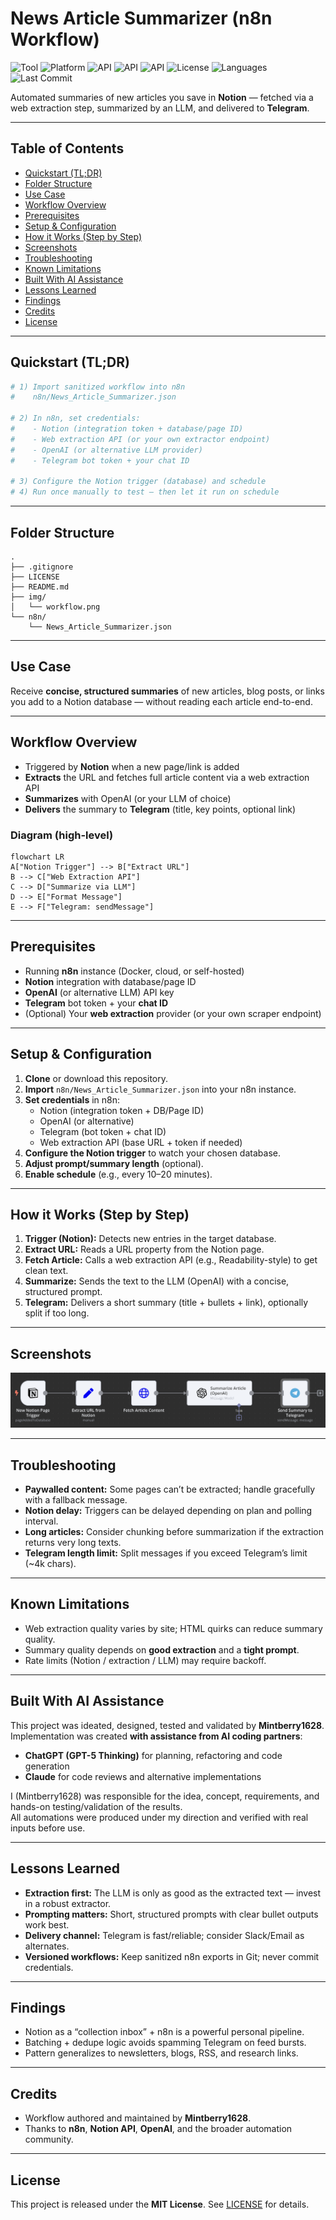 # News Article Summarizer (n8n Workflow)

![Tool](https://img.shields.io/badge/tool-n8n-blue)
![Platform](https://img.shields.io/badge/platform-RaspberryPi-green)
![API](https://img.shields.io/badge/API-Notion-orange)
![API](https://img.shields.io/badge/API-OpenAI-yellow)
![API](https://img.shields.io/badge/API-Telegram-red)
![License](https://img.shields.io/github/license/Mintberry1628/news-article-summarizer-n8n)
![Languages](https://img.shields.io/github/languages/top/Mintberry1628/news-article-summarizer-n8n)
![Last Commit](https://img.shields.io/github/last-commit/Mintberry1628/news-article-summarizer-n8n)

Automated summaries of new articles you save in **Notion** — fetched via a web extraction step, summarized by an LLM, and delivered to **Telegram**.

---

## Table of Contents
- [Quickstart (TL;DR)](#quickstart-tldr)
- [Folder Structure](#folder-structure)
- [Use Case](#use-case)
- [Workflow Overview](#workflow-overview)
- [Prerequisites](#prerequisites)
- [Setup & Configuration](#setup--configuration)
- [How it Works (Step by Step)](#how-it-works-step-by-step)
- [Screenshots](#screenshots)
- [Troubleshooting](#troubleshooting)
- [Known Limitations](#known-limitations)
- [Built With AI Assistance](#built-with-ai-assistance)
- [Lessons Learned](#lessons-learned)
- [Findings](#findings)
- [Credits](#credits)
- [License](#license)

---

## Quickstart (TL;DR)

```bash
# 1) Import sanitized workflow into n8n
#    n8n/News_Article_Summarizer.json

# 2) In n8n, set credentials:
#    - Notion (integration token + database/page ID)
#    - Web extraction API (or your own extractor endpoint)
#    - OpenAI (or alternative LLM provider)
#    - Telegram bot token + your chat ID

# 3) Configure the Notion trigger (database) and schedule
# 4) Run once manually to test — then let it run on schedule
```

---

## Folder Structure

```
.
├── .gitignore
├── LICENSE
├── README.md
├── img/
│   └── workflow.png
└── n8n/
    └── News_Article_Summarizer.json
```

---

## Use Case

Receive **concise, structured summaries** of new articles, blog posts, or links you add to a Notion database — without reading each article end-to-end.

---

## Workflow Overview

- Triggered by **Notion** when a new page/link is added  
- **Extracts** the URL and fetches full article content via a web extraction API  
- **Summarizes** with OpenAI (or your LLM of choice)  
- **Delivers** the summary to **Telegram** (title, key points, optional link)

### Diagram (high-level)

```mermaid
flowchart LR
A["Notion Trigger"] --> B["Extract URL"]
B --> C["Web Extraction API"]
C --> D["Summarize via LLM"]
D --> E["Format Message"]
E --> F["Telegram: sendMessage"]
```

---

## Prerequisites

- Running **n8n** instance (Docker, cloud, or self-hosted)
- **Notion** integration with database/page ID
- **OpenAI** (or alternative LLM) API key
- **Telegram** bot token + your **chat ID**
- (Optional) Your **web extraction** provider (or your own scraper endpoint)

---

## Setup & Configuration

1. **Clone** or download this repository.  
2. **Import** `n8n/News_Article_Summarizer.json` into your n8n instance.  
3. **Set credentials** in n8n:
   - Notion (integration token + DB/Page ID)
   - OpenAI (or alternative)
   - Telegram (bot token + chat ID)
   - Web extraction API (base URL + token if needed)
4. **Configure the Notion trigger** to watch your chosen database.  
5. **Adjust prompt/summary length** (optional).  
6. **Enable schedule** (e.g., every 10–20 minutes).

---

## How it Works (Step by Step)

1. **Trigger (Notion):** Detects new entries in the target database.  
2. **Extract URL:** Reads a URL property from the Notion page.  
3. **Fetch Article:** Calls a web extraction API (e.g., Readability-style) to get clean text.  
4. **Summarize:** Sends the text to the LLM (OpenAI) with a concise, structured prompt.  
5. **Telegram:** Delivers a short summary (title + bullets + link), optionally split if too long.

---

## Screenshots

![Workflow Overview](img/workflow.png)

---

## Troubleshooting

- **Paywalled content:** Some pages can’t be extracted; handle gracefully with a fallback message.  
- **Notion delay:** Triggers can be delayed depending on plan and polling interval.  
- **Long articles:** Consider chunking before summarization if the extraction returns very long texts.  
- **Telegram length limit:** Split messages if you exceed Telegram’s limit (~4k chars).

---

## Known Limitations

- Web extraction quality varies by site; HTML quirks can reduce summary quality.  
- Summary quality depends on **good extraction** and a **tight prompt**.  
- Rate limits (Notion / extraction / LLM) may require backoff.

---

## Built With AI Assistance

This project was ideated, designed, tested and validated by **Mintberry1628**.  
Implementation was created **with assistance from AI coding partners**:
- **ChatGPT (GPT-5 Thinking)** for planning, refactoring and code generation  
- **Claude** for code reviews and alternative implementations

I (Mintberry1628) was responsible for the idea, concept, requirements, and hands-on testing/validation of the results.  
All automations were produced under my direction and verified with real inputs before use.

---

## Lessons Learned

- **Extraction first:** The LLM is only as good as the extracted text — invest in a robust extractor.  
- **Prompting matters:** Short, structured prompts with clear bullet outputs work best.  
- **Delivery channel:** Telegram is fast/reliable; consider Slack/Email as alternates.  
- **Versioned workflows:** Keep sanitized n8n exports in Git; never commit credentials.

---

## Findings

- Notion as a “collection inbox” + n8n is a powerful personal pipeline.  
- Batching + dedupe logic avoids spamming Telegram on feed bursts.  
- Pattern generalizes to newsletters, blogs, RSS, and research links.

---

## Credits

- Workflow authored and maintained by **Mintberry1628**.  
- Thanks to **n8n**, **Notion API**, **OpenAI**, and the broader automation community.

---

## License

This project is released under the **MIT License**. See [LICENSE](LICENSE) for details.
